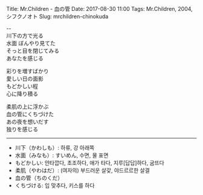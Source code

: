 Title: Mr.Children - 血の管
Date: 2017-08-30 11:00
Tags: Mr.Children, 2004, シフクノオト
Slug: mrchildren-chinokuda


--  
川下の方で光る  
水面 ぼんやり見てた  
そっと目を閉じてみる  
あなたを感じる  
  
彩りを増すばかり  
愛しい日の面影  
もどかしい程  
心に降り積る  
  
柔肌の上に浮かぶ  
血の管にくちづけた  
あの夜を想いだす  
独りを感じる  

---

>
- 川下（かわしも）: 하류, 강 아래쪽
- 水面（みなも）: すいめん, 수면, 물 표면
- もどかしい: 안타깝다, 초조하다, 애가 타다, 지루[답답]하다, 굼뜨다
- 柔肌（やわはだ）: (여자의) 부드러운 살갗, 야드르르한 살결
- 血の管（ちのくだ）
- くちづける: 입 맞추다, 키스를 하다

